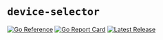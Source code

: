 # `device-selector`

[![Go Reference](https://pkg.go.dev/badge/github.com/inaccel/device-selector.svg)](https://pkg.go.dev/github.com/inaccel/device-selector)
[![Go Report Card](https://goreportcard.com/badge/github.com/inaccel/device-selector)](https://goreportcard.com/report/github.com/inaccel/device-selector)
[![Latest Release](https://img.shields.io/github/release/inaccel/device-selector.svg)](https://github.com/inaccel/device-selector/releases/latest)
